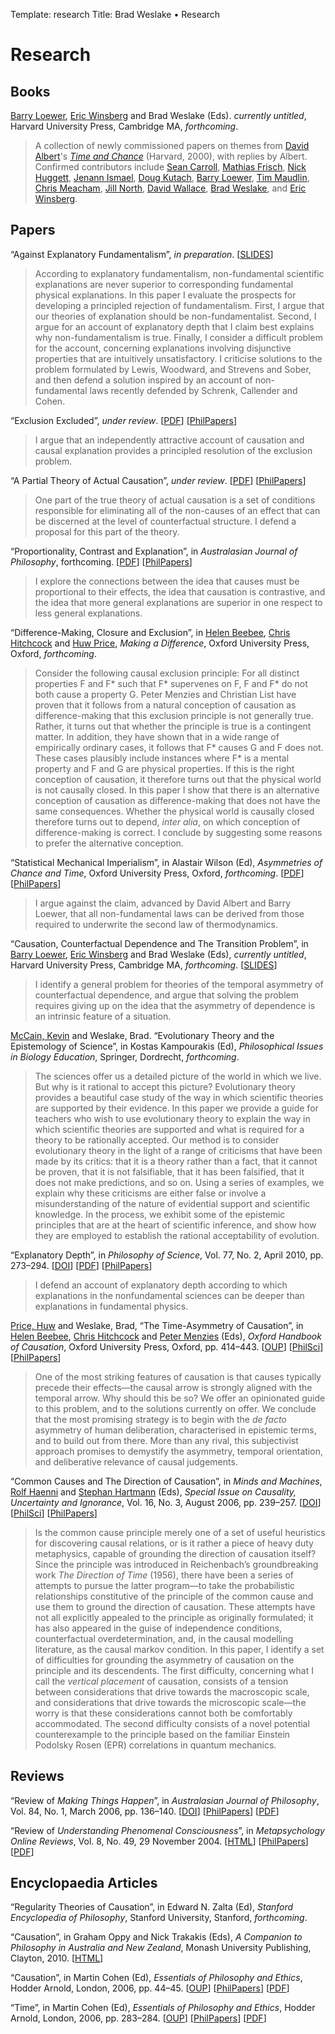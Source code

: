 Template: research
Title: Brad Weslake &bull; Research

# Research

## Books

[Barry Loewer][1], [Eric Winsberg][2] and Brad Weslake (Eds). *currently untitled*, Harvard University Press, Cambridge MA, *forthcoming*.

 [1]: http://rci.rutgers.edu/~loewer/
 [2]: http://www.cas.usf.edu/~ewinsb/

> A collection of newly commissioned papers on themes from [David Albert][3]'s *[Time and Chance][4]* (Harvard, 2000), with replies by Albert. Confirmed contributors include [Sean Carroll][5], [Mathias Frisch][6], [Nick Huggett][7], [Jenann Ismael][8], [Doug Kutach][9], [Barry Loewer][1], [Tim Maudlin][10], [Chris Meacham][11], [Jill North][12], [David Wallace][13], [Brad Weslake][14], and [Eric Winsberg][2]. 

 [3]: http://en.wikipedia.org/wiki/David_Albert
 [4]: http://www.hup.harvard.edu/catalog.php?isbn=9780674011328
 [5]: http://preposterousuniverse.com/
 [6]: http://www.philosophy.umd.edu/Faculty/mfrisch/index.html
 [7]: http://tigger.uic.edu/~huggett/
 [8]: http://www.u.arizona.edu/~jtismael/index.html
 [9]: http://www.brown.edu/Departments/Philosophy/facultymember.php?key=13
 [10]: http://philosophy.rutgers.edu/index.php?option=com_content&task=view&id=111&Itemid=210
 [11]: http://www.umass.edu/philosophy/faculty/meacham.htm
 [12]: https://courses.cit.cornell.edu/north/
 [13]: http://users.ox.ac.uk/~mert0130/
 [14]: ../../

## Papers

“Against Explanatory Fundamentalism”, *in preparation*. \[[<span class="small">SLIDES</span>][fundament]\]  

> According to explanatory fundamentalism, non-fundamental scientific
explanations are never superior to corresponding fundamental physical
explanations. In this paper I evaluate the prospects for developing a
principled rejection of fundamentalism. First, I argue that our
theories of explanation should be non-fundamentalist. Second, I argue
for an account of explanatory depth that I claim best explains why
non-fundamentalism is true. Finally, I consider a difficult problem
for the account, concerning explanations involving disjunctive
properties that are intuitively unsatisfactory.  I criticise solutions
to the problem formulated by Lewis, Woodward, and Strevens and Sober,
and then defend a solution inspired by an account of non-fundamental
laws recently defended by Schrenk, Callender and Cohen.

 [fundament]: http://goo.gl/dHS4E

“Exclusion Excluded”, *under review*. \[[<span class="small">PDF</span>][37]\] \[[<span class="small">PhilPapers</span>][38]\]

> I argue that an independently attractive account of causation and causal explanation provides a principled resolution of the exclusion problem. 

“A Partial Theory of Actual Causation”, *under review*. \[[<span class="small">PDF</span>][39]\] \[[<span class="small">PhilPapers</span>][40]\]

> One part of the true theory of actual causation is a set of conditions responsible for eliminating all of the non-causes of an effect that can be discerned at the level of counterfactual structure.  I defend a proposal for this part of the theory.

“Proportionality, Contrast and Explanation”, in *Australasian Journal of Philosophy*, forthcoming. \[[<span class="small">PDF</span>][41]\] \[[<span class="small">PhilPapers</span>][42]\]

> I explore the connections between the idea that causes must be proportional to their effects, the idea that causation is contrastive, and the idea that more general explanations are superior in one respect to less general explanations.

“Difference-Making, Closure and Exclusion”, in [Helen Beebee][beebee], [Chris Hitchcock][hitchcock] and [Huw Price][price], *Making a Difference*, Oxford University Press, Oxford, *forthcoming*.

> Consider the following causal exclusion principle: For all distinct properties F and F* such that F* supervenes on F, F and F* do not both cause a property G.  Peter Menzies and Christian List have proven that it follows from a natural conception of causation as difference-making that this exclusion principle is not generally true.  Rather, it turns out that whether the principle is true is a contingent matter.  In addition, they have shown that in a wide range of empirically ordinary cases, it follows that F* causes G and F does not.  These cases plausibly include instances where F* is a mental property and F and G are physical properties.  If this is the right conception of causation, it therefore turns out that the physical world is not causally closed.  In this paper I show that there is an alternative conception of causation as difference-making that does not have the same consequences.  Whether the physical world is causally closed therefore turns out to depend, *inter alia*, on which conception of difference-making is correct.  I conclude by suggesting some reasons to prefer the alternative conception.

“Statistical Mechanical Imperialism”, in Alastair Wilson (Ed), *Asymmetries of Chance and Time*, Oxford University Press, Oxford, *forthcoming*. \[[<span class="small">PDF</span>][imperialism]\] \[[<span class="small">PhilPapers</span>][imperialism-pp]\]

> I argue against the claim, advanced by David Albert and Barry Loewer, that all non-fundamental laws can be derived from those required to underwrite the second law of thermodynamics.

“Causation, Counterfactual Dependence and The Transition Problem”, in [Barry Loewer][1], [Eric Winsberg][2] and Brad Weslake (Eds), *currently untitled*, Harvard University Press, Cambridge MA, *forthcoming*. \[[<span class="small">SLIDES</span>][transition]\]

> I identify a general problem for theories of the temporal asymmetry of counterfactual dependence, and argue that solving the problem requires giving up on the idea that the asymmetry of dependence is an intrinsic feature of a situation.

[McCain, Kevin][mccain] and Weslake, Brad. “Evolutionary Theory and the Epistemology of Science”, in Kostas Kampourakis (Ed), *Philosophical Issues in Biology Education*, Springer, Dordrecht, *forthcoming*.

> The sciences offer us a detailed picture of the world in which we live. But why is it rational to accept this picture? Evolutionary theory provides a beautiful case study of the way in which scientific theories are supported by their evidence. In this paper we provide a guide for teachers who wish to use evolutionary theory to explain the way in which scientific theories are supported and what is required for a theory to be rationally accepted. Our method is to consider evolutionary theory in the light of a range of criticisms that have been made by its critics: that it is a theory rather than a fact, that it cannot be proven, that it is not falsifiable, that it has been falsified, that it does not make predictions, and so on. Using a series of examples, we explain why these criticisms are either false or involve a misunderstanding of the nature of evidential support and scientific knowledge. In the process, we exhibit some of the epistemic principles that are at the heart of scientific inference, and show how they are employed to establish the rational acceptability of evolution.

 [mccain]: https://sites.google.com/site/kevinmccain/home "Kevin McCain"
  
“Explanatory Depth”, in *Philosophy of Science*, Vol. 77, No. 2, April 2010, pp. 273–294. \[[<span class="small">DOI</span>][15]\] \[[<span class="small">PDF</span>][16]\] \[[<span class="small">PhilPapers</span>][17]\]

> I defend an account of explanatory depth according to which explanations in the nonfundamental sciences can be deeper than explanations in fundamental physics.

 [15]: http://dx.doi.org/10.1086/651316
 [16]: http://goo.gl/O7WJN
 [17]: http://philpapers.org/rec/WESED

[Price, Huw][price] and Weslake, Brad, “The Time-Asymmetry of Causation”, in [Helen Beebee][beebee], [Chris Hitchcock][hitchcock] and [Peter Menzies][menzies] (Eds), *Oxford Handbook of Causation*, Oxford University Press, Oxford, pp. 414–443. \[[<span class="small">OUP</span>][19]\] \[[<span class="small">PhilSci</span>][20]\] \[[<span class="small">PhilPapers</span>][21]\]

> One of the most striking features of causation is that causes typically precede their effects—the causal arrow is strongly aligned with the temporal arrow. Why should this be so? We offer an opinionated guide to this problem, and to the solutions currently on offer. We conclude that the most promising strategy is to begin with the *de facto* asymmetry of human deliberation, characterised in epistemic terms, and to build out from there. More than any rival, this subjectivist approach promises to demystify the asymmetry, temporal orientation, and deliberative relevance of causal judgements.

 [19]: http://www.oup.com/us/catalog/general/subject/Philosophy/Metaphysics/?view=usa&ci=9780199279739
 [20]: http://philsci-archive.pitt.edu/archive/00004475/ "Download via the PhilSci archive"
 [21]: http://philpapers.org/rec/PRITTO
 [beebee]: http://www.birmingham.ac.uk/staff/profiles/philosophy/beebee-helen.aspx "Helen Beebee"
 [price]: http://homepage.mac.com/huw.price/index.html "Huw Price"
 [hitchcock]: http://www.hss.caltech.edu/people/cricky/profile "Chris Hitchcock"
 [menzies]: http://www.phil.mq.edu.au/staff/menzies.htm "Peter Menzies"

“Common Causes and The Direction of Causation”, in *Minds and Machines*, [Rolf Haenni][haenni] and [Stephan Hartmann][hartmann] (Eds), *Special Issue on Causality, Uncertainty and Ignorance*, Vol. 16, No. 3, August 2006, pp. 239–257. \[[<span class="small">DOI</span>][22]\] \[[<span class="small">PhilSci</span>][23]\] \[[<span class="small">PhilPapers</span>][24]\]

> Is the common cause principle merely one of a set of useful heuristics for discovering causal relations, or is it rather a piece of heavy duty metaphysics, capable of grounding the direction of causation itself? Since the principle was introduced in Reichenbach’s groundbreaking work *The Direction of Time* (1956), there have been a series of attempts to pursue the latter program—to take the probabilistic relationships constitutive of the principle of the common cause and use them to ground the direction of causation. These attempts have not all explicitly appealed to the principle as originally formulated; it has also appeared in the guise of independence conditions, counterfactual overdetermination, and, in the causal modelling literature, as the causal markov condition. In this paper, I identify a set of difficulties for grounding the asymmetry of causation on the principle and its descendents. The first difficulty, concerning what I call the *vertical placement* of causation, consists of a tension between considerations that drive towards the macroscopic scale, and considerations that drive towards the microscopic scale—the worry is that these considerations cannot both be comfortably accommodated. The second difficulty consists of a novel potential counterexample to the principle based on the familiar Einstein Podolsky Rosen (EPR) correlations in quantum mechanics.

 [22]: http://dx.doi.org/10.1007/s11023-006-9042-2
 [23]: http://philsci-archive.pitt.edu/archive/00002792/ "Download via the PhilSci archive"
 [24]: http://goo.gl/KOgLr
 [haenni]: http://haenni.shorturl.com/ "Rolf Haenni"
 [hartmann]: http://stephanhartmann.org/ "Stephan Hartmann"

## Reviews

“Review of *Making Things Happen*”, in *Australasian Journal of Philosophy*, Vol. 84, No. 1, March 2006, pp. 136–140. \[[<span class="small">DOI</span>][25]\] \[[<span class="small">PhilPapers</span>][26]\] \[[<span class="small">PDF</span>][27]\]

 [25]: http://dx.doi.org/10.1080/00048400600571935
 [26]: http://goo.gl/VEUQp
 [27]: http://goo.gl/htj6S

“Review of *Understanding Phenomenal Consciousness*”, in *Metapsychology Online Reviews*, Vol. 8, No. 49, 29 November 2004. \[[<span class="small">HTML</span>][28]\] \[[<span class="small">PhilPapers</span>][29]\] \[[<span class="small">PDF</span>][30]\]

 [28]: http://www.mhnet.org/books/books.php?type=de&id=2411
 [29]: http://goo.gl/ZfGY0
 [30]: http://goo.gl/3TwnF

## Encyclopaedia Articles

“Regularity Theories of Causation”, in Edward N. Zalta (Ed), *Stanford Encyclopedia of Philosophy*, Stanford University, Stanford, *forthcoming*.
  
“Causation”, in Graham Oppy and Nick Trakakis (Eds), *A Companion to Philosophy in Australia and New Zealand*, Monash University Publishing, Clayton, 2010. \[[<span class="small">HTML</span>][31]\]  


 [31]: http://books.publishing.monash.edu/apps/bookworm/view/A+Companion+to+Philosophy+in+Australia+and+New+Zealand/56/xhtml/chapter03.html#chapter03sec03

“Causation”, in Martin Cohen (Ed), *Essentials of Philosophy and Ethics*, Hodder Arnold, London, 2006, pp. 44–45. \[[<span class="small">OUP</span>][32]\] \[[<span class="small">PhilPapers</span>][33]\] \[[<span class="small">PDF</span>][34]\]

 [32]: http://www.us.oup.com/us/catalog/general/subject/Philosophy/?view=usa&ci=9780340900284
 [33]: http://goo.gl/gYbLm
 [34]: http://goo.gl/pG1SM

“Time”, in Martin Cohen (Ed), *Essentials of Philosophy and Ethics*, Hodder Arnold, London, 2006, pp. 283–284. \[[<span class="small">OUP</span>][32]\] \[[<span class="small">PhilPapers</span>][35]\] \[[<span class="small">PDF</span>][36]\]

 [35]: http://goo.gl/4hsXe
 [36]: http://goo.gl/oKbVS
 [37]: http://goo.gl/udoXh
 [38]: http://goo.gl/TIII1
 [39]: http://goo.gl/vi3fv
 [40]: http://goo.gl/mH6hh
 [41]: http://goo.gl/iAB3v
 [42]: http://goo.gl/O1g9L
 [transition]: http://goo.gl/8U5iq
 [imperialism]: http://goo.gl/EUiAm
 [imperialism-pp]: http://goo.gl/LKnxp
